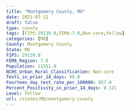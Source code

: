 ```yaml
---
title: "Montgomery County, MO"
date: 2021-07-12
draft: false
type: county
tags: [FIPS:29139.0,FEMA:7.0,Non-core,Yellow]
categories: [MO]
County: Montgomery County
State: MO
FIPS: 29139.0
FEMA_Region: 7.0
Population: 11551.0
NCHS_Urban_Rural_Classification: Non-core
Tests_in_prior_14_days: 99.0
Fourteen_day_test_rate_per_100000: 857.0
Percent_Positivity_in_prior_14_days: 0.121
Level: Yellow
url: /states/MO/montgomery-county
---
```



